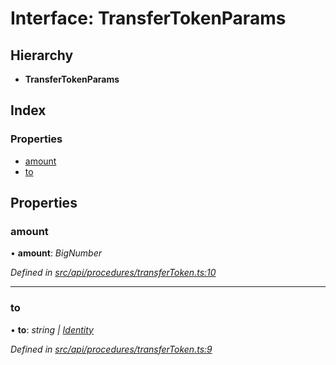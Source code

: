 # Interface: TransferTokenParams

## Hierarchy

* **TransferTokenParams**

## Index

### Properties

* [amount](transfertokenparams.md#amount)
* [to](transfertokenparams.md#to)

## Properties

###  amount

• **amount**: *BigNumber*

*Defined in [src/api/procedures/transferToken.ts:10](https://github.com/PolymathNetwork/polymesh-sdk/blob/a6abd82/src/api/procedures/transferToken.ts#L10)*

___

###  to

• **to**: *string | [Identity](../classes/identity.md)*

*Defined in [src/api/procedures/transferToken.ts:9](https://github.com/PolymathNetwork/polymesh-sdk/blob/a6abd82/src/api/procedures/transferToken.ts#L9)*
